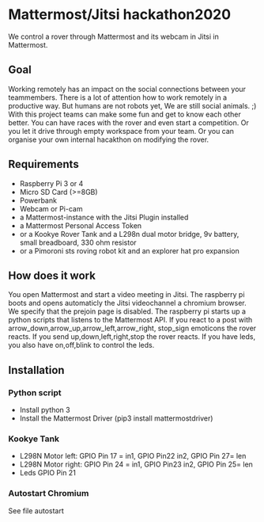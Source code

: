 # Mattermost/Jitsi hackathon2020
We control a rover through Mattermost and its webcam in Jitsi in Mattermost.

## Goal
Working remotely has an impact on the social connections between your teammembers.
There is a lot of attention how to work remotely in a productive way. 
But humans are not robots yet, We are still social animals. ;)
With this project teams can make some fun and get to know each other better.
You can have races with the rover and even start a competition.
Or you let it drive through empty workspace from your team.
Or you can organise your own internal hacakthon on modifying the rover.

## Requirements
-  Raspberry Pi 3 or 4
-  Micro SD Card (>=8GB)
-  Powerbank
-  Webcam or Pi-cam
-  a Mattermost-instance with the Jitsi Plugin installed
-  a Mattermost Personal Access Token 
-  or a Kookye Rover Tank and a L298n dual motor bridge, 9v battery, small breadboard, 330 ohm resistor
-  or a Pimoroni sts roving robot kit and an explorer hat pro expansion


## How does it work
You open Mattermost and start a video meeting in Jitsi. 
The raspberry pi boots and opens automaticly the Jitsi videochannel a chromium browser. We specify that the prejoin page is disabled.
The raspberry pi starts up a python scripts that listens to the Mattermost API.
If you react to a post with arrow_down,arrow_up,arrow_left,arrow_right, stop_sign emoticons the rover reacts.
If you send up,down,left,right,stop the rover reacts.
If you have leds, you also have on,off,blink to control the leds.

## Installation
### Python script
-  Install python 3
-  Install the Mattermost Driver (pip3 install mattermostdriver)

### Kookye Tank
- L298N Motor left: GPIO Pin 17 = in1, GPIO Pin22 in2, GPIO Pin 27= len
- L298N Motor right: GPIO Pin 24 = in1, GPIO Pin23 in2, GPIO Pin 25= len
- Leds GPIO Pin 21

### Autostart Chromium
See file autostart

